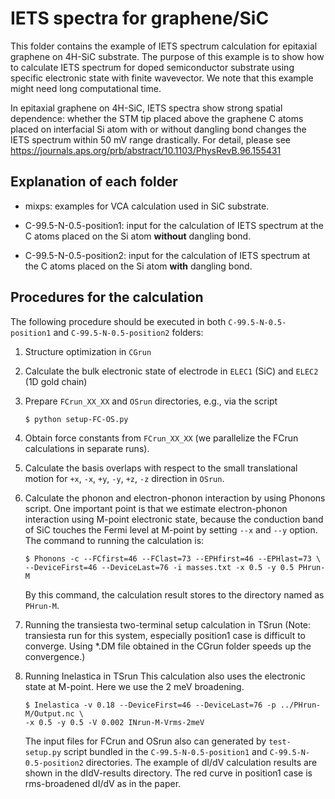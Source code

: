 IETS spectra for graphene/SiC
=============================

This folder contains the example of IETS spectrum calculation for epitaxial graphene on 4H-SiC substrate.
The purpose of this example is to show how to calculate IETS spectrum for doped semiconductor substrate
using specific electronic state with finite wavevector.
We note that this example might need long computational time.

In epitaxial graphene on 4H-SiC, IETS spectra show strong spatial dependence:
whether the STM tip placed above the graphene C atoms placed on interfacial Si atom
with or without dangling bond changes the IETS spectrum within 50 mV range drastically.
For detail, please see
https://journals.aps.org/prb/abstract/10.1103/PhysRevB.96.155431

Explanation of each folder
--------------------------

* mixps:
  examples for VCA calculation used in SiC substrate.

* C-99.5-N-0.5-position1:
  input for the calculation of IETS spectrum at the C atoms placed on the Si atom **without** dangling bond.

* C-99.5-N-0.5-position2:
  input for the calculation of IETS spectrum at the C atoms placed on the Si atom **with** dangling bond.


Procedures for the calculation
------------------------------
The following procedure should be executed in both `C-99.5-N-0.5-position1` and `C-99.5-N-0.5-position2` folders:

1. Structure optimization in `CGrun`

1. Calculate the bulk electronic state of electrode in `ELEC1` (SiC) and `ELEC2` (1D gold chain)

1. Prepare `FCrun_XX_XX` and `OSrun` directories, e.g., via the script

       $ python setup-FC-OS.py

1. Obtain force constants from `FCrun_XX_XX` (we parallelize the FCrun calculations in separate runs).

1. Calculate the basis overlaps with respect to the small translational motion for
   `+x`, `-x`, `+y`, `-y`, `+z`, `-z` direction in `OSrun`. 

1. Calculate the phonon and electron-phonon interaction by using Phonons script.
   One important point is that we estimate electron-phonon interaction using M-point electronic state,
   because the conduction band of SiC touches the Fermi level at M-point by setting `--x` and `--y` option.
   The command to running the calculation is:

       $ Phonons -c --FCfirst=46 --FClast=73 --EPHfirst=46 --EPHlast=73 \
       --DeviceFirst=46 --DeviceLast=76 -i masses.txt -x 0.5 -y 0.5 PHrun-M

   By this command, the calculation result stores to the directory named as `PHrun-M`.

1. Running the transiesta two-terminal setup calculation in TSrun
   (Note: transiesta run for this system, especially position1 case is difficult to converge.
   Using *.DM file obtained in the CGrun folder speeds up the convergence.)

1. Running Inelastica in TSrun
   This calculation also uses the electronic state at M-point. Here we use the 2 meV broadening. 

       $ Inelastica -v 0.18 --DeviceFirst=46 --DeviceLast=76 -p ../PHrun-M/Output.nc \
       -x 0.5 -y 0.5 -V 0.002 INrun-M-Vrms-2meV

   The input files for FCrun and OSrun also can generated by `test-setup.py` script bundled in the
   `C-99.5-N-0.5-position1` and `C-99.5-N-0.5-position2` directories.
   The example of dI/dV calculation results are shown in the dIdV-results directory.
   The red curve in position1 case is rms-broadened dI/dV as in the paper.
